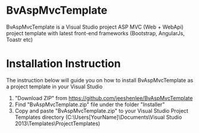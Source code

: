 # BvAspMvcTemplate

BvAspMvcTemplate is a Visual Studio project ASP MVC (Web + WebApi) project template with latest front-end frameworks (Bootstrap, AngularJs, Toastr etc)

# Installation Instruction
The instruction below will guide you on how to install BvAspMvcTemplate as a project template in your Visual Studio
1. "Download ZIP" from https://github.com/jeeshenlee/BvAspMvcTemplate
2. Find "BvAspMvcTemplate.zip" file under the folder "Installer"
3. Copy and paste "BvAspMvcTemplate.zip" to your Visual Studio Project Templates directory (C:\Users\[YourName]\Documents\Visual Studio 2013\Templates\ProjectTemplates)